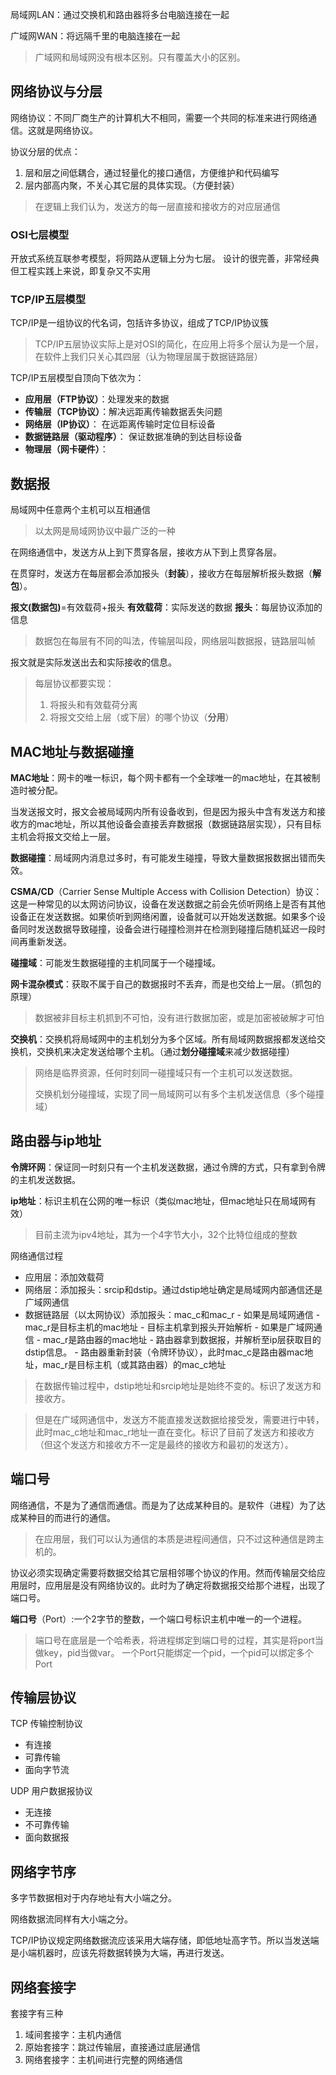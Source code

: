 局域网LAN：通过交换机和路由器将多台电脑连接在一起

广域网WAN：将远隔千里的电脑连接在一起

> 广域网和局域网没有根本区别。只有覆盖大小的区别。
## 网络协议与分层
网络协议：不同厂商生产的计算机大不相同，需要一个共同的标准来进行网络通信。这就是网络协议。

协议分层的优点：
1. 层和层之间低耦合，通过轻量化的接口通信，方便维护和代码编写
2. 层内部高内聚，不关心其它层的具体实现。（方便封装）

>在逻辑上我们认为，发送方的每一层直接和接收方的对应层通信
### OSI七层模型
开放式系统互联参考模型，将网路从逻辑上分为七层。
设计的很完善，非常经典
但工程实践上来说，即复杂又不实用

### TCP/IP五层模型
TCP/IP是一组协议的代名词，包括许多协议，组成了TCP/IP协议簇

>TCP/IP五层协议实际上是对OSI的简化，在应用上将多个层认为是一个层，在软件上我们只关心其四层（认为物理层属于数据链路层）

TCP/IP五层模型自顶向下依次为：
- **应用层（FTP协议）**：处理发来的数据
- **传输层（TCP协议）**：解决远距离传输数据丢失问题
- **网络层（IP协议）**： 在远距离传输时定位目标设备
- **数据链路层（驱动程序）**： 保证数据准确的到达目标设备
- **物理层（网卡硬件）**：
## 数据报

局域网中任意两个主机可以互相通信
> 以太网是局域网协议中最广泛的一种

在网络通信中，发送方从上到下贯穿各层，接收方从下到上贯穿各层。

在贯穿时，发送方在每层都会添加报头（**封装**），接收方在每层解析报头数据（**解包**）。

**报文(数据包)**=有效载荷+报头
**有效载荷**：实际发送的数据
**报头**：每层协议添加的信息

>数据包在每层有不同的叫法，传输层叫段，网络层叫数据报，链路层叫帧

报文就是实际发送出去和实际接收的信息。

>每层协议都要实现：
>1. 将报头和有效载荷分离
>2. 将报文交给上层（或下层）的哪个协议（**分用**）

## MAC地址与数据碰撞
**MAC地址**：网卡的唯一标识，每个网卡都有一个全球唯一的mac地址，在其被制造时被分配。

当发送报文时，报文会被局域网内所有设备收到，但是因为报头中含有发送方和接收方的mac地址，所以其他设备会直接丢弃数据报（数据链路层实现），只有目标主机会将报文交给上一层。

**数据碰撞**：局域网内消息过多时，有可能发生碰撞，导致大量数据报数据出错而失效。

**CSMA/CD**（Carrier Sense Multiple Access with Collision Detection）协议：这是一种常见的以太网访问协议，设备在发送数据之前会先侦听网络上是否有其他设备正在发送数据。如果侦听到网络闲置，设备就可以开始发送数据。如果多个设备同时发送数据导致碰撞，设备会进行碰撞检测并在检测到碰撞后随机延迟一段时间再重新发送。

**碰撞域**：可能发生数据碰撞的主机同属于一个碰撞域。

**网卡混杂模式**：获取不属于自己的数据报时不丢弃，而是也交给上一层。（抓包的原理）

> 数据被非目标主机抓到不可怕，没有进行数据加密，或是加密被破解才可怕

**交换机**：交换机将局域网中的主机划分为多个区域。所有局域网数据报都发送给交换机，交换机来决定发送给哪个主机。（通过**划分碰撞域**来减少数据碰撞）

>网络是临界资源，任何时刻同一碰撞域只有一个主机可以发送数据。
>
>交换机划分碰撞域，实现了同一局域网可以有多个主机发送信息（多个碰撞域）
>
>



## 路由器与ip地址

**令牌环网**：保证同一时刻只有一个主机发送数据，通过令牌的方式，只有拿到令牌的主机发送数据。

**ip地址**：标识主机在公网的唯一标识（类似mac地址，但mac地址只在局域网有效）

>目前主流为ipv4地址，其为一个4字节大小，32个比特位组成的整数

网络通信过程

- 应用层：添加效载荷
- 网络层：添加报头：srcip和dstip。通过dstip地址确定是局域网内部通信还是广域网通信
- 数据链路层（以太网协议）添加报头：mac_c和mac_r
		- 如果是局域网通信
			- mac_r是目标主机的mac地址
			- 目标主机拿到报头开始解析
		- 如果是广域网通信
			- mac_r是路由器的mac地址
			- 路由器拿到数据报，并解析至ip层获取目的dstip信息。
			- 路由器重新封装（令牌环协议），此时mac_c是路由器mac地址，mac_r是目标主机（或其路由器）的mac_c地址

> 在数据传输过程中，dstip地址和srcip地址是始终不变的。标识了发送方和接收方。

>但是在广域网通信中，发送方不能直接发送数据给接受发，需要进行中转，此时mac_c地址和mac_r地址一直在变化。标识了目前了发送方和接收方（但这个发送方和接收方不一定是最终的接收方和最初的发送方）。

## 端口号
网络通信，不是为了通信而通信。而是为了达成某种目的。是软件（进程）为了达成某种目的而进行的通信。
>在应用层，我们可以认为通信的本质是进程间通信，只不过这种通信是跨主机的。

协议必须实现确定需要将数据交给其它层相邻哪个协议的作用。然而传输层交给应用层时，应用层是没有网络协议的。此时为了确定将数据报交给那个进程，出现了端口号。

**端口号**（Port）:一个2字节的整数，一个端口号标识主机中唯一的一个进程。

 >端口号在底层是一个哈希表，将进程绑定到端口号的过程，其实是将port当做key，pid当做var。
 >一个Port只能绑定一个pid，一个pid可以绑定多个Port

## 传输层协议

TCP 传输控制协议
- 有连接
- 可靠传输
- 面向字节流

UDP 用户数据报协议
- 无连接
- 不可靠传输
- 面向数据报

## 网络字节序

多字节数据相对于内存地址有大小端之分。

网络数据流同样有大小端之分。

TCP/IP协议规定网络数据流应该采用大端存储，即低地址高字节。所以当发送端是小端机器时，应该先将数据转换为大端，再进行发送。

## 网络套接字

套接字有三种
1. 域间套接字：主机内通信
2. 原始套接字：跳过传输层，直接通过底层通信
3. 网络套接字：主机间进行完整的网络通信





